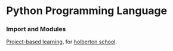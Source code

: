 # Python Programming Language
### Import and Modules

[Project-based learning](https://en.wikipedia.org/wiki/Project-based_learning), for [holberton school](https://www.holbertonschool.com/tn/en/).
